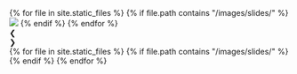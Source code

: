 ---
---
<style>
    .main-content {
        padding: 0;
    }
</style>
<div class="w3-display-container">
    {% for file in site.static_files %}
        {% if file.path contains "/images/slides/" %}
            <img class="mySlides w3-animate-opacity" src="{{ file.path }}"/>
        {% endif %}
    {% endfor %}
    <div class="w3-center w3-container w3-section w3-text-white w3-display-bottommiddle" style="width:100%">
        <div class="w3-left w3-hover-text-khaki cursor" onclick="plusDivs(-1)">&#10094;</div>
        <div class="w3-right w3-hover-text-khaki cursor" onclick="plusDivs(1)">&#10095;</div>
        {% for file in site.static_files %}
            {% if file.path contains "/images/slides/" %}
                <span class="w3-badge dotnavi w3-border w3-transparent w3-hover-white" onclick="currentDiv({% increment index %})"></span>
            {% endif %}
        {% endfor %}
    </div>
</div>

<script>
var slideIndex = 1;
showDivs(1);
var autoInterval,autoTimeout;
iniautoshow();

function iniautoshow() {
    autoInterval = setInterval(autoshow, 2000);
}

function autoshow() {
    plusDivs(1);
}

function plusDivs(n) {
  showDivs(slideIndex += n);
}

function currentDiv(n) {
  showDivs(slideIndex = n+1);
  clearInterval(autoInterval);
  clearTimeout(autoTimeout);
  autoTimeout = setTimeout(iniautoshow, 8000);
}

function showDivs(n) {
  var i;
  var x = document.getElementsByClassName("mySlides");
  var dots = document.getElementsByClassName("dotnavi");
  if (n > x.length) {slideIndex = 1}    
  if (n < 1) {slideIndex = x.length}
  for (i = 0; i < x.length; i++) {
      if (x[i].style.display = "block"){
          x[i].style.display = "none";
      }
  }
  for (i = 0; i < dots.length; i++) {
     dots[i].className = dots[i].className.replace(" w3-white", "");
  }
  x[slideIndex-1].style.display = "block";
  dots[slideIndex-1].className += " w3-white";
}
</script>
